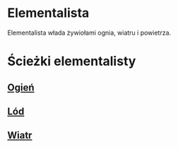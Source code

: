 # Elementalista

Elementalista włada żywiołami ognia, wiatru i powietrza.

<!-- <img src="imgs/elementalista.png" width="500"> -->

# Ścieżki elementalisty

## [Ogień](sciezki/ogien.md)
<!-- <img src="sciezki/imgs/ogien.png" width="300"> -->

## [Lód](sciezki/lod.md)
<!-- <img src="sciezki/imgs/lod.png" width="300"> -->

## [Wiatr](sciezki/wiatr.md)
<!-- <img src="sciezki/imgs/wiatr.png" width="300"> -->
